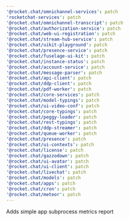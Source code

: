 ```yaml
---
'@rocket.chat/omnichannel-services': patch
'rocketchat-services': patch
'@rocket.chat/omnichannel-transcript': patch
'@rocket.chat/authorization-service': patch
'@rocket.chat/web-ui-registration': patch
'@rocket.chat/stream-hub-service': patch
'@rocket.chat/uikit-playground': patch
'@rocket.chat/presence-service': patch
'@rocket.chat/fuselage-ui-kit': patch
'@rocket.chat/instance-status': patch
'@rocket.chat/account-service': patch
'@rocket.chat/message-parser': patch
'@rocket.chat/api-client': patch
'@rocket.chat/ddp-client': patch
'@rocket.chat/pdf-worker': patch
'@rocket.chat/core-services': patch
'@rocket.chat/model-typings': patch
'@rocket.chat/ui-video-conf': patch
'@rocket.chat/core-typings': patch
'@rocket.chat/peggy-loader': patch
'@rocket.chat/rest-typings': patch
'@rocket.chat/ddp-streamer': patch
'@rocket.chat/queue-worker': patch
'@rocket.chat/presence': patch
'@rocket.chat/ui-contexts': patch
'@rocket.chat/license': patch
'@rocket.chat/gazzodown': patch
'@rocket.chat/ui-avatar': patch
'@rocket.chat/ui-client': patch
'@rocket.chat/livechat': patch
'@rocket.chat/models': patch
'@rocket.chat/apps': patch
'@rocket.chat/cron': patch
'@rocket.chat/meteor': patch
---
```


Adds simple app subprocess metrics report
